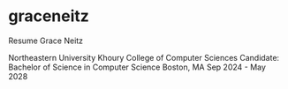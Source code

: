# graceneitz
 
Resume
Grace Neitz

Northeastern University Khoury College of Computer Sciences
Candidate: Bachelor of Science in Computer Science 
Boston, MA Sep 2024 - May 2028

